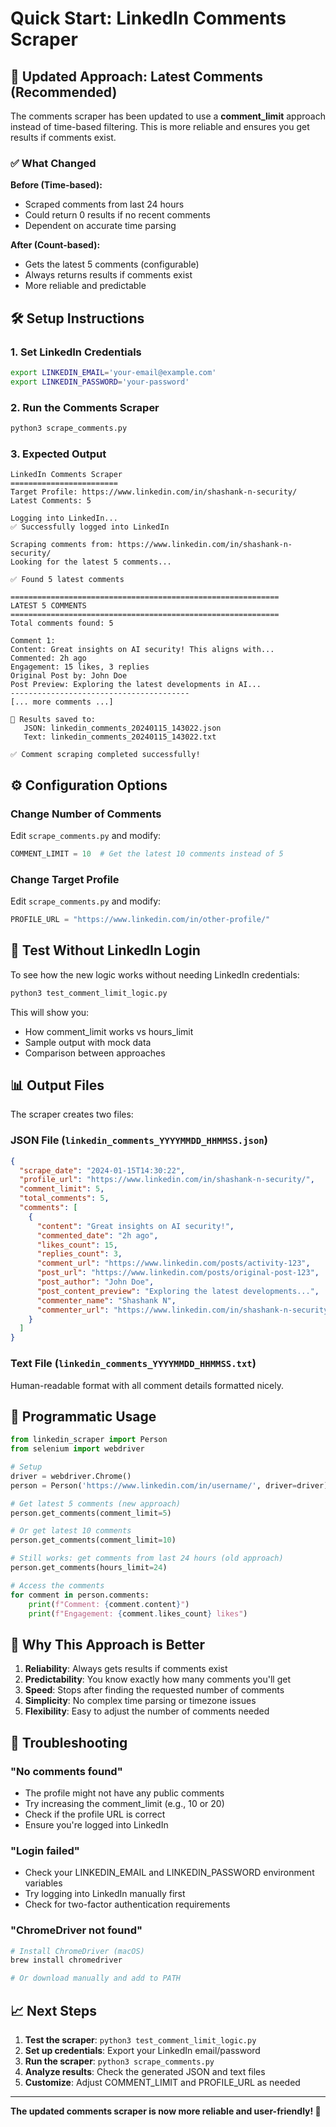 # Quick Start: LinkedIn Comments Scraper

## 🚀 Updated Approach: Latest Comments (Recommended)

The comments scraper has been updated to use a **comment_limit** approach instead of time-based filtering. This is more reliable and ensures you get results if comments exist.

### ✅ What Changed

**Before (Time-based):**
- Scraped comments from last 24 hours
- Could return 0 results if no recent comments
- Dependent on accurate time parsing

**After (Count-based):**
- Gets the latest 5 comments (configurable)
- Always returns results if comments exist
- More reliable and predictable

## 🛠️ Setup Instructions

### 1. Set LinkedIn Credentials
```bash
export LINKEDIN_EMAIL='your-email@example.com'
export LINKEDIN_PASSWORD='your-password'
```

### 2. Run the Comments Scraper
```bash
python3 scrape_comments.py
```

### 3. Expected Output
```
LinkedIn Comments Scraper
========================
Target Profile: https://www.linkedin.com/in/shashank-n-security/
Latest Comments: 5

Logging into LinkedIn...
✅ Successfully logged into LinkedIn

Scraping comments from: https://www.linkedin.com/in/shashank-n-security/
Looking for the latest 5 comments...

✅ Found 5 latest comments

============================================================
LATEST 5 COMMENTS
============================================================
Total comments found: 5

Comment 1:
Content: Great insights on AI security! This aligns with...
Commented: 2h ago
Engagement: 15 likes, 3 replies
Original Post by: John Doe
Post Preview: Exploring the latest developments in AI...
----------------------------------------
[... more comments ...]

📁 Results saved to:
   JSON: linkedin_comments_20240115_143022.json
   Text: linkedin_comments_20240115_143022.txt

✅ Comment scraping completed successfully!
```

## ⚙️ Configuration Options

### Change Number of Comments
Edit `scrape_comments.py` and modify:
```python
COMMENT_LIMIT = 10  # Get the latest 10 comments instead of 5
```

### Change Target Profile
Edit `scrape_comments.py` and modify:
```python
PROFILE_URL = "https://www.linkedin.com/in/other-profile/"
```

## 🧪 Test Without LinkedIn Login

To see how the new logic works without needing LinkedIn credentials:
```bash
python3 test_comment_limit_logic.py
```

This will show you:
- How comment_limit works vs hours_limit
- Sample output with mock data
- Comparison between approaches

## 📊 Output Files

The scraper creates two files:

### JSON File (`linkedin_comments_YYYYMMDD_HHMMSS.json`)
```json
{
  "scrape_date": "2024-01-15T14:30:22",
  "profile_url": "https://www.linkedin.com/in/shashank-n-security/",
  "comment_limit": 5,
  "total_comments": 5,
  "comments": [
    {
      "content": "Great insights on AI security!",
      "commented_date": "2h ago",
      "likes_count": 15,
      "replies_count": 3,
      "comment_url": "https://www.linkedin.com/posts/activity-123",
      "post_url": "https://www.linkedin.com/posts/original-post-123",
      "post_author": "John Doe",
      "post_content_preview": "Exploring the latest developments...",
      "commenter_name": "Shashank N",
      "commenter_url": "https://www.linkedin.com/in/shashank-n-security/"
    }
  ]
}
```

### Text File (`linkedin_comments_YYYYMMDD_HHMMSS.txt`)
Human-readable format with all comment details formatted nicely.

## 🔧 Programmatic Usage

```python
from linkedin_scraper import Person
from selenium import webdriver

# Setup
driver = webdriver.Chrome()
person = Person('https://www.linkedin.com/in/username/', driver=driver)

# Get latest 5 comments (new approach)
person.get_comments(comment_limit=5)

# Or get latest 10 comments
person.get_comments(comment_limit=10)

# Still works: get comments from last 24 hours (old approach)
person.get_comments(hours_limit=24)

# Access the comments
for comment in person.comments:
    print(f"Comment: {comment.content}")
    print(f"Engagement: {comment.likes_count} likes")
```

## 🎯 Why This Approach is Better

1. **Reliability**: Always gets results if comments exist
2. **Predictability**: You know exactly how many comments you'll get
3. **Speed**: Stops after finding the requested number of comments
4. **Simplicity**: No complex time parsing or timezone issues
5. **Flexibility**: Easy to adjust the number of comments needed

## 🚨 Troubleshooting

### "No comments found"
- The profile might not have any public comments
- Try increasing the comment_limit (e.g., 10 or 20)
- Check if the profile URL is correct
- Ensure you're logged into LinkedIn

### "Login failed"
- Check your LINKEDIN_EMAIL and LINKEDIN_PASSWORD environment variables
- Try logging into LinkedIn manually first
- Check for two-factor authentication requirements

### "ChromeDriver not found"
```bash
# Install ChromeDriver (macOS)
brew install chromedriver

# Or download manually and add to PATH
```

## 📈 Next Steps

1. **Test the scraper**: `python3 test_comment_limit_logic.py`
2. **Set up credentials**: Export your LinkedIn email/password
3. **Run the scraper**: `python3 scrape_comments.py`
4. **Analyze results**: Check the generated JSON and text files
5. **Customize**: Adjust COMMENT_LIMIT and PROFILE_URL as needed

---

**The updated comments scraper is now more reliable and user-friendly! 🎉**